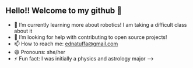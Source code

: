 ## Hello!! Welcome to my github  👋


- 🌱 I’m currently learning more about robotics! I am taking a difficult class about it 
- 🤔 I’m looking for help with contributing to open source projects!
- 📫 How to reach me: ednatuffa@gmail.com
- 😄 Pronouns: she/her
- ⚡ Fun fact: I was initially a physics and astrology major 
-->
